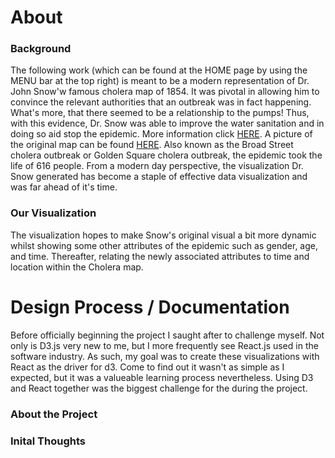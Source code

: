 # About

### Background

The following work (which can be found at the HOME page by using the MENU bar at the top right) is meant to be a modern representation of Dr. John Snow'w famous cholera map of 1854. It was pivotal in allowing him to convince the relevant authorities that an outbreak was in fact happening. What's more, that there seemed to be a relationship to the pumps! Thus, with this evidence, Dr. Snow was able to improve the water sanitation and in doing so aid stop the epidemic. More information click [HERE](https://en.wikipedia.org/wiki/1854_Broad_Street_cholera_outbreak). A picture of the original map can be found [HERE](https://en.wikipedia.org/wiki/File:Snow-cholera-map-1.jpg). Also known as the Broad Street cholera outbreak or Golden Square cholera outbreak, the epidemic took the life of 616 people. From a modern day perspective, the visualization Dr. Snow generated has become a staple of effective data visualization and was far ahead of it's time.

### Our Visualization

The visualization hopes to make Snow's original visual a bit more dynamic whilst showing some other attributes of the epidemic such as gender, age, and time. Thereafter, relating the newly associated attributes to time and location within the Cholera map.

# Design Process / Documentation

Before officially beginning the project I saught after to challenge myself. Not only is D3.js very new to me, but I more frequently see React.js used in the software industry. As such, my goal was to create these visualizations with React as the driver for d3. Come to find out it wasn't as simple as I expected, but it was a valueable learning process nevertheless. Using D3 and React together was the biggest challenge for the during the project.

### About the Project

### Inital Thoughts
